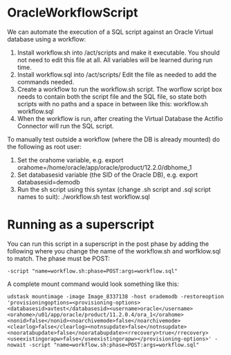 # OracleWorkflowScript

We can automate the execution of a SQL script against an Oracle Virtual database using a workflow:

1. Install workflow.sh into /act/scripts and make it executable. You should not need to edit this file at all. All variables will be learned during run time. 
1. Install workflow.sql into /act/scripts/ Edit the file as needed to add the commands needed. 
1. Create a workflow to run the workflow.sh script. The worflow script box needs to contain both the script file and the SQL file, so state both scripts with no paths and a space in between like this: workflow.sh workflow.sql
1. When the workflow is run, after creating the Virtual Database the Actifio Connector will run the SQL script.

To manually test outside a workflow (where the DB is already mounted) do the following as root user:

1.  Set the orahome variable,  e.g.     export orahome=/home/oracle/app/oracle/product/12.2.0/dbhome_1
1.  Set databasesid variable (the SID of the Oracle DB),  e.g.   export databasesid=demodb
1.  Run the sh script using this syntax (change .sh script and .sql script names to suit):    ./workflow.sh test workflow.sql

# Running as a superscript

You can run this script in a superscript in the post phase by adding the following where you change the name of the workflow.sh and worfklow.sql to match.  The phase must be POST:

~~~
-script "name=workflow.sh:phase=POST:args=workflow.sql"
~~~
A complete mount command would look something like this:
~~~
udstask mountimage -image Image_8337138 -host orademodb -restoreoption 'provisioningoptions=<provisioning-options><databasesid>avtest</databasesid><username>oracle</username><orahome>/u01/app/oracle/product/11.2.0.4/ora_1</orahome><nonid>false</nonid><noarchivemode>false</noarchivemode><clearlog>false</clearlog><notnsupdate>false</notnsupdate><nooratabupdate>false</nooratabupdate><rrecovery>true</rrecovery><useexistingorapw>false</useexistingorapw></provisioning-options>' -nowait -script "name=workflow.sh:phase=POST:args=workflow.sql"
~~~
